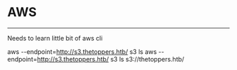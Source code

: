 # AWS
---
Needs to learn little bit of aws cli 

aws --endpoint=http://s3.thetoppers.htb/ s3 ls
aws --endpoint=http://s3.thetoppers.htb/ s3 ls s3://thetoppers.htb/
